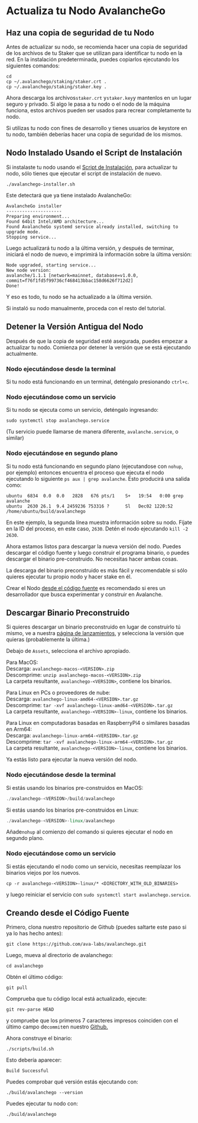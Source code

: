 # Actualiza tu Nodo AvalancheGo

## **Haz una copia de seguridad de tu Nodo**

Antes de actualizar su nodo, se recomienda hacer una copia de seguridad de los archivos de tu Staker que se utilizan para identificar tu nodo en la red. En la instalación predeterminada, puedes copiarlos ejecutando los siguientes comandos:

```text
cd
cp ~/.avalanchego/staking/staker.crt .
cp ~/.avalanchego/staking/staker.key .
```

Ahora descarga los archivos`staker.crt` y`staker.key`y mantenlos en un lugar seguro y privado. Si algo le pasa a tu nodo o el nodo de la máquina funciona, estos archivos pueden ser usados para recrear completamente tu nodo.

Si utilizas tu nodo con fines de desarrollo y tienes usuarios de keystore en tu nodo, también deberías hacer una copia de seguridad de los mismos.

## Nodo Instalado Usando el Script de Instalación

Si instalaste tu nodo usando el [Script de Instalación](set-up-node-with-installer.md), para actualizar tu nodo, sólo tienes que ejecutar el script de instalación de nuevo.

```text
./avalanchego-installer.sh
```

Este detectará que ya tiene instalado AvalancheGo:

```text
AvalancheGo installer
---------------------
Preparing environment...
Found 64bit Intel/AMD architecture...
Found AvalancheGo systemd service already installed, switching to upgrade mode.
Stopping service...
```

Luego actualizará tu nodo a la última versión, y después de terminar, iniciará el nodo de nuevo, e imprimirá la información sobre la última versión:

```text
Node upgraded, starting service...
New node version:
avalanche/1.1.1 [network=mainnet, database=v1.0.0, commit=f76f1fd5f99736cf468413bbac158d6626f712d2]
Done!
```

Y eso es todo, tu nodo se ha actualizado a la última versión.

Si instaló su nodo manualmente, proceda con el resto del tutorial.

## **Detener la Versión Antigua del Nodo**

Después de que la copia de seguridad esté asegurada, puedes empezar a actualizar tu nodo. Comienza por detener la versión que se está ejecutando actualmente.

### Nodo ejecutándose desde la terminal

Si tu nodo está funcionando en un terminal, deténgalo presionando `ctrl+c`.

### Nodo ejecutándose como un servicio

Si tu nodo se ejecuta como un servicio, deténgalo ingresando:

`sudo systemctl stop avalanchego.service`

\(Tu servicio puede llamarse de manera diferente, `avalanche.service`, o similar\)

### Nodo ejecutándose en segundo plano

Si tu nodo está funcionando en segundo plano \(ejecutandose con `nohup`, por ejemplo\) entonces encuentra el proceso que ejecuta el nodo ejecutando lo siguiente `ps aux | grep avalanche`. Esto producirá una salida como:

```text
ubuntu  6834  0.0  0.0   2828   676 pts/1    S+   19:54   0:00 grep avalanche
ubuntu  2630 26.1  9.4 2459236 753316 ?      Sl   Dec02 1220:52 /home/ubuntu/build/avalanchego
```

En este ejemplo, la segunda línea muestra información sobre su nodo. Fíjate en la ID del proceso, en este caso, `2630`. Detén el nodo ejecutando `kill -2 2630`.


Ahora estamos listos para descargar la nueva versión del nodo. Puedes descargar el código fuente y luego construir el programa binario, o puedes descargar el binario pre-construido. No necesitas hacer ambas cosas.

La descarga del binario preconstruido es más fácil y recomendable si sólo quieres ejecutar tu propio nodo y hacer stake en él.

Crear el Nodo [desde el código fuente](upgrade-your-avalanchego-node.md#build-from-source) es recomendado si eres un desarrollador que busca experimentar y construir en Avalanche.

## **Descargar Binario Preconstruido**

Si quieres descargar un binario preconstruido en lugar de construirlo tú mismo, ve a nuestra [página de lanzamientos](https://github.com/ava-labs/avalanchego/releases), y selecciona la versión que quieras \(probablemente la última.\)

Debajo de `Assets`, selecciona el archivo apropiado.

Para MacOS:  
Descarga: `avalanchego-macos-<VERSION>.zip`  
Descomprime: `unzip avalanchego-macos-<VERSION>.zip`  
La carpeta resultante, `avalanchego-<VERSION>`, contiene los binarios.

Para Linux en PCs o proveedores de nube:  
Descarga: `avalanchego-linux-amd64-<VERSION>.tar.gz`  
Descomprime: `tar -xvf avalanchego-linux-amd64-<VERSION>.tar.gz`  
La carpeta resultante, `avalanchego-<VERSION>-linux`, contiene los binarios.

Para Linux en computadoras basadas en RaspberryPi4 o similares basadas en Arm64:   
Descarga: `avalanchego-linux-arm64-<VERSION>.tar.gz`  
Descomprime: `tar -xvf avalanchego-linux-arm64-<VERSION>.tar.gz`  
La carpeta resultante, `avalanchego-<VERSION>-linux`, contiene los binarios.

Ya estás listo para ejecutar la nueva versión del nodo.

### Nodo ejecutándose desde la terminal

Si estás usando los binarios pre-construidos en MacOS:

```cpp
./avalanchego-<VERSION>/build/avalanchego
```

Si estás usando los binarios pre-construidos en Linux:

```cpp
./avalanchego-<VERSION>-linux/avalanchego
```

Añade`nohup` al comienzo del comando si quieres ejecutar el nodo en segundo plano.

### Nodo ejecutándose como un servicio

Si estás ejecutando el nodo como un servicio, necesitas reemplazar los binarios viejos por los nuevos.

`cp -r avalanchego-<VERSION>-linux/* <DIRECTORY_WITH_OLD_BINARIES>`

y luego reiniciar el servicio con `sudo systemctl start avalanchego.service`.

## **Creando desde el Código Fuente**

Primero, clona nuestro repositorio de Github \(puedes saltarte este paso si ya lo has hecho antes\):

```text
git clone https://github.com/ava-labs/avalanchego.git
```

Luego, mueva al directorio de avalanchego:

```text
cd avalanchego
```

Obtén el último código:

```text
git pull
```

Comprueba que tu código local está actualizado, ejecute:

```text
git rev-parse HEAD
```

y compruebe que los primeros 7 caracteres impresos coinciden con el último campo de`commit`en nuestro [Github.](https://github.com/ava-labs/avalanchego)

Ahora construye el binario:

```text
./scripts/build.sh
```

Esto debería aparecer:

```text
Build Successful
```

Puedes comprobar qué versión estás ejecutando con:

```text
./build/avalanchego --version
```

Puedes ejecutar tu nodo con:

```text
./build/avalanchego
```

<!--stackedit_data:
eyJoaXN0b3J5IjpbMTA4NTc1NDY2NCw4NDY3NzQyMTQsLTExND
I2MjQzMjQsNDUwODAwOTc3XX0=
-->